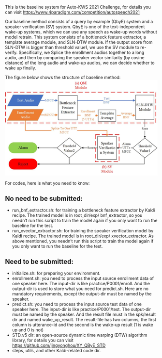 This is the baseline system for Auto-KWS 2021 Challenge, for details you can visit https://www.4paradigm.com/competition/autospeech2021

Our baseline method consists of a query by example (QbyE) system and a speaker verification (SV) system. QbyE is one of the text-independent wake-up systems, which we can use any speech as wake-up words without model retrain. This system consists of a bottleneck feature extractor, a template average module, and SLN-DTW module. If the output score from SLN-DTW is bigger than threshold value1, we use the SV module to re-verify. Specifically, we Splice the enrollment audios together to a long audio, and then by comparing the speaker vector similarity (by cosine distance) of the long audio and wake-up audios, we can decide whether to wake up finally.

The figure below shows the structure of baseline method:
![avatar](./QByE.png)

For codes, here is what you need to know:
## No need to be submitted:
- run_bnf_extractor.sh: for training a bottleneck feature extractor by Kaldi recipe. The trained model is in root_dir/exp/ bnf_extractor, so you needn’t run this script to train the model again if you only want to run the baseline for the test.
- run_xvector_extractor.sh: for training the speaker verification model by Kaldi recipe. The trained model is in root_dir/exp/ xvector_extractor. As above mentioned, you needn’t run this script to train the model again if you only want to run the baseline for the test.

## Need to be submitted:
- initialize.sh: for preparing your environment.
- enrollment.sh: you need to process the input source enrollment data of one speaker here. The input-dir is like practice/P0001/enroll. And the output-dir is used to store what you need for predict.sh. Here are no mandatory requirements, except the output-dir must be named by the speaker.
- predict.sh: you need to process the input source test data of one speaker here. The input-dir is like practice/P0001/test. The output-dir must be named by the speaker. And the result file must in the spk/result dir and named wake_up_result. The result-file has two columns, the first column is utterance-id and the second is the wake-up result (1 is wake up and 0 is not)
- STD_v5 dir: an open-source dynamic time warping (DTW) algorithm library, for details you can visit https://github.com/jingyonghou/XY_QByE_STD
- steps, utils, and other Kaldi-related code dir.
